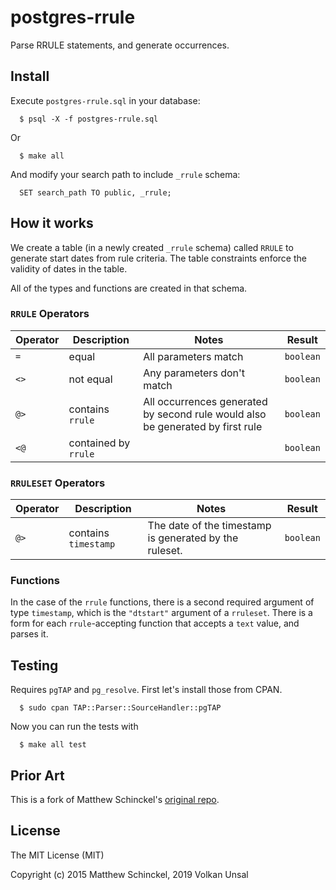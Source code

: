 # postgres-rrule

Parse RRULE statements, and generate occurrences.

## Install

Execute `postgres-rrule.sql` in your database:

```
  $ psql -X -f postgres-rrule.sql
```

Or

```
  $ make all
```

And modify your search path to include `_rrule` schema:

```
  SET search_path TO public, _rrule;
```

## How it works

We create a table (in a newly created `_rrule` schema) called `RRULE` to generate start dates from rule criteria. The table constraints enforce the validity of dates in the table.

All of the types and functions are created in that schema.

### `RRULE` Operators

| Operator | Description | Notes | Result |
| -------- | ----------- | ----- | ------ |
| `=` | equal | All parameters match | `boolean` |
| `<>` | not equal | Any parameters don't match | `boolean` |
| `@>` | contains `rrule` | All occurrences generated by second rule would also be generated by first rule | `boolean` |
| `<@` | contained by `rrule` | | `boolean` |

### `RRULESET` Operators

| Operator | Description | Notes | Result |
| -------- | ----------- | ----- | ------ |
| `@>` | contains `timestamp` | The date of the timestamp is generated by the ruleset. | `boolean` |

### Functions

In the case of the `rrule` functions, there is a second required argument of type `timestamp`, which is the `"dtstart"` argument of a `rruleset`. There is a form for each `rrule`-accepting function that accepts a `text` value, and parses it.


## Testing

Requires `pgTAP` and `pg_resolve`. First let's install those from CPAN.

```
  $ sudo cpan TAP::Parser::SourceHandler::pgTAP
```

Now you can run the tests with

```
  $ make all test
```

## Prior Art

This is a fork of Matthew Schinckel's [original repo](https://bitbucket.org/schinckel/postgres-rrule).


## License

The MIT License (MIT)

Copyright (c) 2015 Matthew Schinckel, 2019 Volkan Unsal
